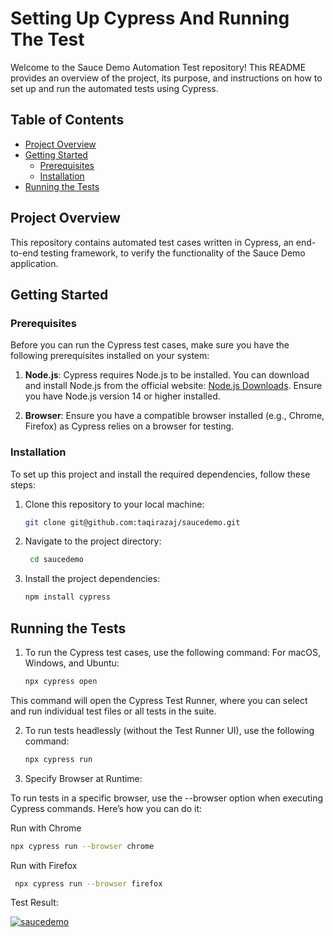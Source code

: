 # Setting Up Cypress And Running The Test


Welcome to the Sauce Demo Automation Test repository! This README provides an overview of the project, its purpose, and instructions on how to set up and run the automated tests using Cypress.

## Table of Contents

- [Project Overview](#project-overview)
- [Getting Started](#getting-started)
  - [Prerequisites](#prerequisites)
  - [Installation](#installation)
- [Running the Tests](#running-the-tests)

## Project Overview

This repository contains automated test cases written in Cypress, an end-to-end testing framework, to verify the functionality of the Sauce Demo application. 

## Getting Started

### Prerequisites

Before you can run the Cypress test cases, make sure you have the following prerequisites installed on your system:

1. **Node.js**: Cypress requires Node.js to be installed. You can download and install Node.js from the official website: [Node.js Downloads](https://nodejs.org/). Ensure you have Node.js version 14 or higher installed.

2. **Browser**: Ensure you have a compatible browser installed (e.g., Chrome, Firefox) as Cypress relies on a browser for testing.

### Installation

To set up this project and install the required dependencies, follow these steps:

1. Clone this repository to your local machine:
   ```bash
   git clone git@github.com:taqirazaj/saucedemo.git
   ```

2. Navigate to the project directory:
   ```bash
    cd saucedemo
   ```
3. Install the project dependencies:
   ```bash
   npm install cypress
   ```

## Running the Tests
1. To run the Cypress test cases, use the following command:
   For macOS, Windows, and Ubuntu:

   ```bash
   npx cypress open
   ```
  This command will open the Cypress Test Runner, where you can select and run individual test files or all tests in the suite.


2. To run tests headlessly (without the Test Runner UI), use the following command:

   ```bash
   npx cypress run
   ```

4. Specify Browser at Runtime:

To run tests in a specific browser, use the --browser option when executing Cypress commands. Here’s how you can do it:

 Run with Chrome
  ```bash
  npx cypress run --browser chrome
  ```

 Run with Firefox
 ```bash
  npx cypress run --browser firefox
  ```

Test Result:

[![saucedemo](https://img.shields.io/endpoint?url=https://cloud.cypress.io/badge/detailed/2asdmr/main&style=flat&logo=cypress)](https://cloud.cypress.io/projects/2asdmr/runs)











